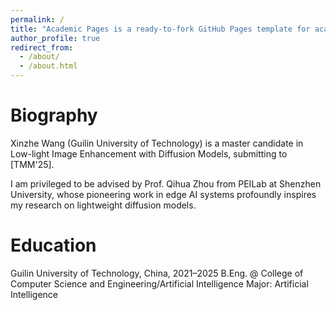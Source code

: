 ```yaml
---
permalink: /
title: "Academic Pages is a ready-to-fork GitHub Pages template for academic personal websites"
author_profile: true
redirect_from: 
  - /about/
  - /about.html
---
```





Biography
======

Xinzhe Wang (Guilin University of Technology) is a master candidate in Low-light Image Enhancement with Diffusion Models, submitting to [TMM'25].

I am privileged to be advised by Prof. Qihua Zhou from PEILab at Shenzhen University, whose pioneering work in edge AI systems profoundly inspires my research on lightweight diffusion models.

Education
======
Guilin University of Technology, China, 2021–2025
B.Eng. @ College of Computer Science and Engineering/Artificial Intelligence
Major: Artificial Intelligence


